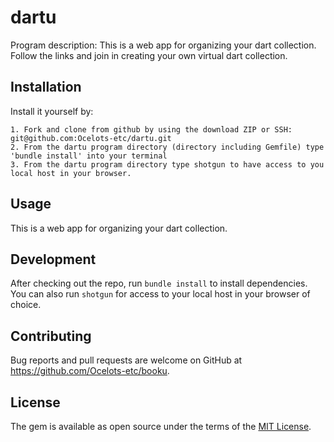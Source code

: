 # dartu

Program description: 
This is a web app for organizing your dart collection. Follow the links and join in creating your own virtual dart collection.

## Installation

Install it yourself by:
 
    1. Fork and clone from github by using the download ZIP or SSH: git@github.com:Ocelots-etc/dartu.git
    2. From the dartu program directory (directory including Gemfile) type 'bundle install' into your terminal 
    3. From the dartu program directory type shotgun to have access to you local host in your browser.
     

## Usage

This is a web app for organizing your dart collection. 

## Development

After checking out the repo, run `bundle install` to install dependencies. You can also run `shotgun` for access to your local host in your browser of choice.

## Contributing

Bug reports and pull requests are welcome on GitHub at https://github.com/Ocelots-etc/booku.

## License 

The gem is available as open source under the terms of the [MIT License](http://opensource.org/licenses/MIT).
